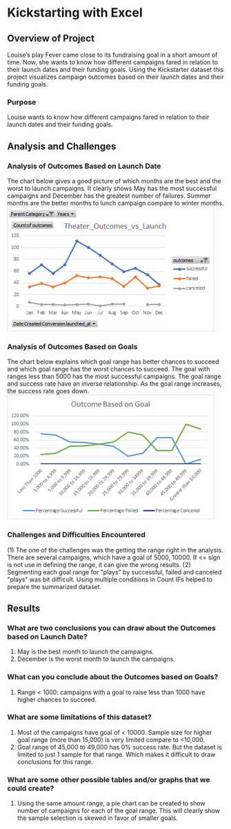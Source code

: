 # Kickstarting with Excel

## Overview of Project
Louise’s play Fever came close to its fundraising goal in a short amount of time. Now, she wants to know how different campaigns fared in relation to their launch dates and their funding goals. 
Using the Kickstarter dataset this project visualizes campaign outcomes based on their launch dates and their funding goals.

### Purpose
Louise wants to know how different campaigns fared in relation to their launch dates and their funding goals.

## Analysis and Challenges

### Analysis of Outcomes Based on Launch Date
The chart below gives a good picture of which months are the best and the worst to launch campaigns.
It clearly shows May has the most successful campaigns and December has the greatest number of failures. 
Summer months are the better months to lunch campaign compare to winter months. 
![Kickstarter image 1](Images/Theater_Outcomes_vs_Launch.png)
### Analysis of Outcomes Based on Goals
The chart below explains which goal range has better chances to succeed and which goal range has the worst chances to succeed.
The goal with ranges less than 5000 has the most successful campaigns. The goal range and success rate have an inverse relationship. As the goal range increases, the success rate goes down. 
![Kickstarter image 2](Images/Outcomes_vs_Goals.png)

### Challenges and Difficulties Encountered
(1) The one of the challenges was the getting the range right in the analysis. There are several campaigns, which have a goal of 5000, 10000.  If <= sign is not use in defining the range, it can give the wrong results. 
(2) Segmenting each goal range for "plays" by successful, failed and canceled "plays" was bit difficult.  Using multiple conditions in Count IFs helped to prepare the summarized dataset. 

## Results

### What are two conclusions you can draw about the Outcomes based on Launch Date?
  1. May is the best month to launch the campaigns. 
  2. December is the worst month to launch the campaigns. 
  
### What can you conclude about the Outcomes based on Goals?
  1. Range < 1000: campaigns with a goal to raise less than 1000 have higher chances to succeed.  
 
  
### What are some limitations of this dataset?
  1. Most of the campaigns have goal of < 10000. Sample size for higher goal range (more than 15,000) is very limited compare to <10,000.
  2. Goal range of 45,000 to 49,000 has 0% success rate. But the dataset is limited to just 1 sample for that range.  Which makes it difficult to draw conclusions for this range.
  
### What are some other possible tables and/or graphs that we could create?
  1. Using the same amount range, a pie chart can be created to show number of campaigns for each of the goal range.  This will clearly show the sample selection is skewed in favor of smaller goals.
  

  
  
